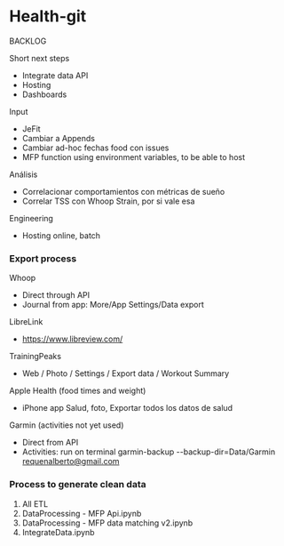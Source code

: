 # Health-git

BACKLOG

Short next steps
 - Integrate data API
 - Hosting
 - Dashboards

Input
 - JeFit
 - Cambiar a Appends
 - Cambiar ad-hoc fechas food con issues
 - MFP function using environment variables, to be able to host

Análisis
 - Correlacionar comportamientos con métricas de sueño
 - Correlar TSS con Whoop Strain, por si vale esa

Engineering
 - Hosting online, batch


### Export process
Whoop
  - Direct through API
  - Journal from app: More/App Settings/Data export

LibreLink
  - https://www.libreview.com/

TrainingPeaks
  - Web / Photo / Settings / Export data / Workout Summary

Apple Health (food times and weight)
 - iPhone app Salud, foto, Exportar todos los datos de salud

 Garmin (activities not yet used)
 - Direct from API
 - Activities: run on terminal garmin-backup --backup-dir=Data/Garmin requenalberto@gmail.com

### Process to generate clean data

1. All ETL
2. DataProcessing - MFP Api.ipynb
3. DataProcessing - MFP data matching v2.ipynb
4. IntegrateData.ipynb